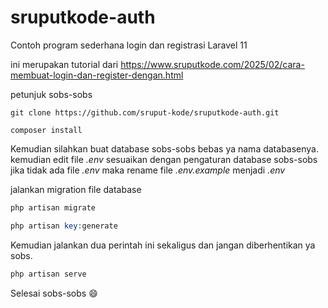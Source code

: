 
# sruputkode-auth
Contoh program sederhana login dan registrasi Laravel 11

ini merupakan tutorial dari https://www.sruputkode.com/2025/02/cara-membuat-login-dan-register-dengan.html

petunjuk sobs-sobs

```git
git clone https://github.com/sruput-kode/sruputkode-auth.git
```

```composer
composer install
```

Kemudian silahkan buat database sobs-sobs bebas ya nama databasenya. kemudian edit file *.env* sesuaikan dengan pengaturan database sobs-sobs jika tidak ada file *.env* maka rename file *.env.example* menjadi *.env*

jalankan migration file database

```php
php artisan migrate
```


```php
php artisan key:generate
```

Kemudian jalankan dua perintah ini sekaligus dan jangan diberhentikan ya sobs.

```php
php artisan serve
```

Selesai sobs-sobs :smile:



